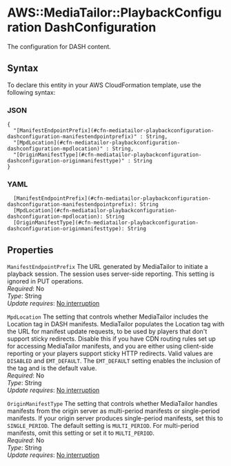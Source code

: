 # AWS::MediaTailor::PlaybackConfiguration DashConfiguration<a name="aws-properties-mediatailor-playbackconfiguration-dashconfiguration"></a>

The configuration for DASH content\.

## Syntax<a name="aws-properties-mediatailor-playbackconfiguration-dashconfiguration-syntax"></a>

To declare this entity in your AWS CloudFormation template, use the following syntax:

### JSON<a name="aws-properties-mediatailor-playbackconfiguration-dashconfiguration-syntax.json"></a>

```
{
  "[ManifestEndpointPrefix](#cfn-mediatailor-playbackconfiguration-dashconfiguration-manifestendpointprefix)" : String,
  "[MpdLocation](#cfn-mediatailor-playbackconfiguration-dashconfiguration-mpdlocation)" : String,
  "[OriginManifestType](#cfn-mediatailor-playbackconfiguration-dashconfiguration-originmanifesttype)" : String
}
```

### YAML<a name="aws-properties-mediatailor-playbackconfiguration-dashconfiguration-syntax.yaml"></a>

```
  [ManifestEndpointPrefix](#cfn-mediatailor-playbackconfiguration-dashconfiguration-manifestendpointprefix): String
  [MpdLocation](#cfn-mediatailor-playbackconfiguration-dashconfiguration-mpdlocation): String
  [OriginManifestType](#cfn-mediatailor-playbackconfiguration-dashconfiguration-originmanifesttype): String
```

## Properties<a name="aws-properties-mediatailor-playbackconfiguration-dashconfiguration-properties"></a>

`ManifestEndpointPrefix` <a name="cfn-mediatailor-playbackconfiguration-dashconfiguration-manifestendpointprefix"></a>
The URL generated by MediaTailor to initiate a playback session\. The session uses server\-side reporting\. This setting is ignored in PUT operations\.  
_Required_: No  
_Type_: String  
_Update requires_: [No interruption](https://docs.aws.amazon.com/AWSCloudFormation/latest/UserGuide/using-cfn-updating-stacks-update-behaviors.html#update-no-interrupt)

`MpdLocation` <a name="cfn-mediatailor-playbackconfiguration-dashconfiguration-mpdlocation"></a>
The setting that controls whether MediaTailor includes the Location tag in DASH manifests\. MediaTailor populates the Location tag with the URL for manifest update requests, to be used by players that don't support sticky redirects\. Disable this if you have CDN routing rules set up for accessing MediaTailor manifests, and you are either using client\-side reporting or your players support sticky HTTP redirects\. Valid values are `DISABLED` and `EMT_DEFAULT`\. The `EMT_DEFAULT` setting enables the inclusion of the tag and is the default value\.  
_Required_: No  
_Type_: String  
_Update requires_: [No interruption](https://docs.aws.amazon.com/AWSCloudFormation/latest/UserGuide/using-cfn-updating-stacks-update-behaviors.html#update-no-interrupt)

`OriginManifestType` <a name="cfn-mediatailor-playbackconfiguration-dashconfiguration-originmanifesttype"></a>
The setting that controls whether MediaTailor handles manifests from the origin server as multi\-period manifests or single\-period manifests\. If your origin server produces single\-period manifests, set this to `SINGLE_PERIOD`\. The default setting is `MULTI_PERIOD`\. For multi\-period manifests, omit this setting or set it to `MULTI_PERIOD`\.  
_Required_: No  
_Type_: String  
_Update requires_: [No interruption](https://docs.aws.amazon.com/AWSCloudFormation/latest/UserGuide/using-cfn-updating-stacks-update-behaviors.html#update-no-interrupt)
